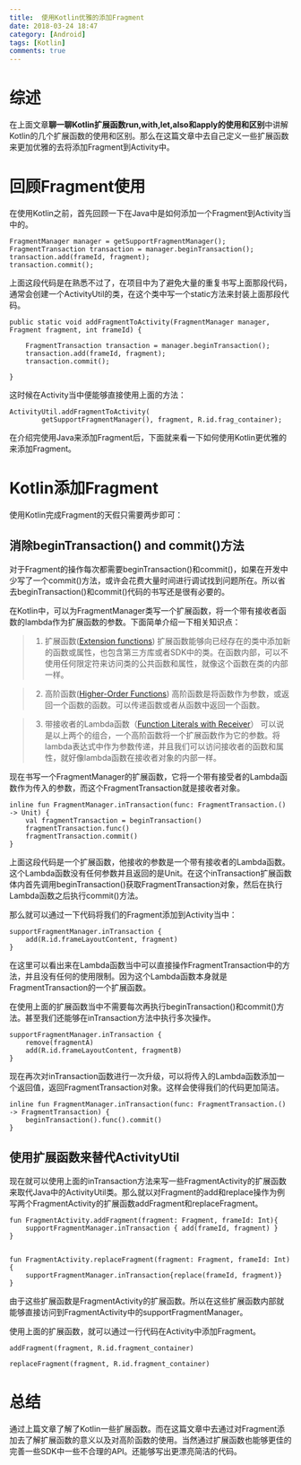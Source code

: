 ```yaml
---
title:  使用Kotlin优雅的添加Fragment
date: 2018-03-24 18:47
category: [Android]
tags: [Kotlin]
comments: true
---
```


# **综述**

在上面文章**聊一聊Kotlin扩展函数run,with,let,also和apply的使用和区别**中讲解Kotlin的几个扩展函数的使用和区别。那么在这篇文章中去自己定义一些扩展函数来更加优雅的去将添加Fragment到Activity中。<!--more-->

# **回顾Fragment使用**

在使用Kotlin之前，首先回顾一下在Java中是如何添加一个Fragment到Activity当中的。
```
FragmentManager manager = getSupportFragmentManager();
FragmentTransaction transaction = manager.beginTransaction();
transaction.add(frameId, fragment);
transaction.commit();
```
上面这段代码是在熟悉不过了，在项目中为了避免大量的重复书写上面那段代码，通常会创建一个ActivityUtil的类，在这个类中写一个static方法来封装上面那段代码。
```
public static void addFragmentToActivity(FragmentManager manager, Fragment fragment, int frameId) {
    
    FragmentTransaction transaction = manager.beginTransaction();
    transaction.add(frameId, fragment);
    transaction.commit();
    
}
```

这时候在Activity当中便能够直接使用上面的方法：

```
ActivityUtil.addFragmentToActivity(
        getSupportFragmentManager(), fragment, R.id.frag_container);
```

在介绍完使用Java来添加Fragment后，下面就来看一下如何使用Kotlin更优雅的来添加Fragment。

# **Kotlin添加Fragment**

使用Kotlin完成Fragment的天假只需要两步即可：

## 消除beginTransaction() and commit()方法

对于Fragment的操作每次都需要beginTransaction()和commit()，如果在开发中少写了一个commit()方法，或许会花费大量时间进行调试找到问题所在。所以省去beginTransaction()和commit()代码的书写还是很有必要的。

在Kotlin中，可以为FragmentManager类写一个扩展函数，将一个带有接收者函数的lambda作为扩展函数的参数。下面简单介绍一下相关知识点：

>1. 扩展函数([Extension functions](https://kotlinlang.org/docs/reference/extensions.html))
扩展函数能够向已经存在的类中添加新的函数或属性，也包含第三方库或者SDK中的类。在函数内部，可以不使用任何限定符来访问类的公共函数和属性，就像这个函数在类的内部一样。

 >2. 高阶函数([Higher-Order Functions](https://kotlinlang.org/docs/reference/lambdas.html))
高阶函数是将函数作为参数，或返回一个函数的函数。可以传递函数或者从函数中返回一个函数。

 >3. 带接收者的Lambda函数（[Function Literals with Receiver](https://kotlinlang.org/docs/reference/lambdas.html#function-literals-with-receiver)）
可以说是以上两个的组合，一个高阶函数将一个扩展函数作为它的参数。将lambda表达式中作为参数传递，并且我们可以访问接收者的函数和属性，就好像lambda函数在接收者对象的内部一样。

现在书写一个FragmentManager的扩展函数，它将一个带有接受者的Lambda函数作为传入的参数，而这个FragmentTransaction就是接收者对象。

```
inline fun FragmentManager.inTransaction(func: FragmentTransaction.() -> Unit) {
    val fragmentTransaction = beginTransaction()
    fragmentTransaction.func()
    fragmentTransaction.commit()
}
```

上面这段代码是一个扩展函数，他接收的参数是一个带有接收者的Lambda函数。这个Lambda函数没有任何参数并且返回的是Unit。在这个inTransaction扩展函数体内首先调用beginTransaction()获取FragmentTransaction对象，然后在执行Lambda函数之后执行commit()方法。

那么就可以通过一下代码将我们的Fragment添加到Activity当中：

```
supportFragmentManager.inTransaction {
    add(R.id.frameLayoutContent, fragment)
}
```

在这里可以看出来在Lambda函数当中可以直接操作FragmentTransaction中的方法，并且没有任何的使用限制。因为这个Lambda函数本身就是FragmentTransaction的一个扩展函数。

在使用上面的扩展函数当中不需要每次再执行beginTransaction()和commit()方法。甚至我们还能够在inTransaction方法中执行多次操作。

```
supportFragmentManager.inTransaction {
    remove(fragmentA)    
    add(R.id.frameLayoutContent, fragmentB)
}
```

现在再次对inTransaction函数进行一次升级，可以将传入的Lambda函数添加一个返回值，返回FragmentTransaction对象。这样会使得我们的代码更加简洁。

```
inline fun FragmentManager.inTransaction(func: FragmentTransaction.() -> FragmentTransaction) {
    beginTransaction().func().commit()
}
```

## 使用扩展函数来替代ActivityUtil

现在就可以使用上面的inTransaction方法来写一些FragmentActivity的扩展函数来取代Java中的ActivityUtil类。那么就以对Fragment的add和replace操作为例写两个FragmentActivity的扩展函数addFragment和replaceFragment。

```
fun FragmentActivity.addFragment(fragment: Fragment, frameId: Int){
    supportFragmentManager.inTransaction { add(frameId, fragment) }
}


fun FragmentActivity.replaceFragment(fragment: Fragment, frameId: Int) {
    supportFragmentManager.inTransaction{replace(frameId, fragment)}
}
```

由于这些扩展函数是FragmentActivity的扩展函数。所以在这些扩展函数内部就能够直接访问到FragmentActivity中的supportFragmentManager。

使用上面的扩展函数，就可以通过一行代码在Activity中添加Fragment。
```
addFragment(fragment, R.id.fragment_container)

replaceFragment(fragment, R.id.fragment_container)
```

# **总结**

通过上篇文章了解了Kotlin一些扩展函数。而在这篇文章中去通过对Fragment添加去了解扩展函数的意义以及对高阶函数的使用。当然通过扩展函数也能够更佳的完善一些SDK中一些不合理的API。还能够写出更漂亮简洁的代码。